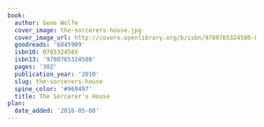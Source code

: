 ```yaml
---
book:
  author: Gene Wolfe
  cover_image: the-sorcerers-house.jpg
  cover_image_url: http://covers.openlibrary.org/b/isbn/9780765324580-L.jpg
  goodreads: '6845909'
  isbn10: 076532458X
  isbn13: '9780765324580'
  pages: '302'
  publication_year: '2010'
  slug: the-sorcerers-house
  spine_color: '#969497'
  title: The Sorcerer's House
plan:
  date_added: '2016-05-08'
---
```

